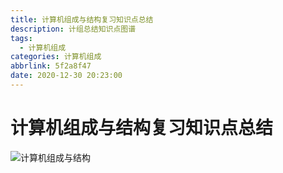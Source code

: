 ```yaml
---
title: 计算机组成与结构复习知识点总结
description: 计组总结知识点图谱
tags:
  - 计算机组成
categories: 计算机组成
abbrlink: 5f2a8f47
date: 2020-12-30 20:23:00
---
```


#  计算机组成与结构复习知识点总结

![计算机组成与结构](https://gitee.com/happyzm/images/raw/master/%E8%AE%A1%E7%AE%97%E6%9C%BA%E7%BB%84%E6%88%90%E4%B8%8E%E7%BB%93%E6%9E%84.png)


